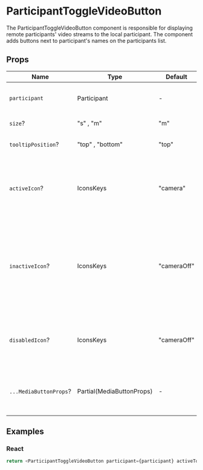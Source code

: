 # ParticipantToggleVideoButton

The ParticipantToggleVideoButton component is responsible for displaying remote participants' video streams to the local participant. The component adds buttons next to participant's names on the participants list.

## Props

| Name                   | Type                      | Default     | Description                                                                                                          |
| ---------------------- | ------------------------- | ----------- | -------------------------------------------------------------------------------------------------------------------- |
| `participant`          | Participant               | -           | The object of the selected participant.                                                                              |
| `size`?                | "s" , "m"                 | "m"         | The size of the button.                                                                                              |
| `tooltipPosition`?     | "top" , "bottom"          | "top"       | The position of the tooltip.                                                                                         |
| `activeIcon`?          | IconsKeys                 | "camera"    | The icon displayed on the button when a participant video is displayed.                                              |
| `inactiveIcon`?        | IconsKeys                 | "cameraOff" | The icon displayed on the button when a participant's video is disabled and not displayed for the local participant. |
| `disabledIcon`?        | IconsKeys                 | "cameraOff" | The icon displayed on the button when the button is disabled.                                                        |
| `...MediaButtonProps`? | Partial(MediaButtonProps) | -           | Props that will be passed to the root of the button element.                                                         |

## Examples

### React

```javascript
return <ParticipantToggleVideoButton participant={participant} activeTooltipText="Camera off" />;
```
